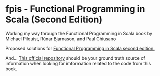 # fpis - Functional Programming in Scala (Second Edition)
Working my way through the Functional Programming in Scala book by Michael Pilquist, Rúnar Bjarnason, and Paul Chiusano

Proposed solutions for [Functional Programming in Scala second edition.](https://www.manning.com/books/functional-programming-in-scala-second-edition)

And... [This official repository](https://github.com/fpinscala/fpinscala) should be your ground truth source of information when looking for imformation related to the code from this book.
